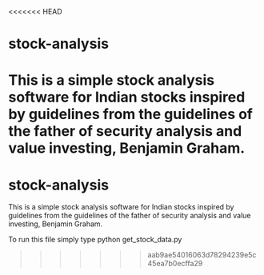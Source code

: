 <<<<<<< HEAD
# stock-analysis
This is a simple stock analysis software for Indian stocks inspired by guidelines from the guidelines of the father of security analysis and value investing, Benjamin Graham.
=======
# stock-analysis
This is a simple stock analysis software for Indian stocks inspired by guidelines from the guidelines of the father of security analysis and value investing, Benjamin Graham.

To run this file simply type python get_stock_data.py
>>>>>>> aab9ae54016063d78294239e5c45ea7b0ecffa29
